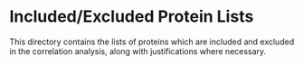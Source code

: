 # Included/Excluded Protein Lists
This directory contains the lists of proteins which are included and excluded in the correlation analysis, along with justifications where necessary.

